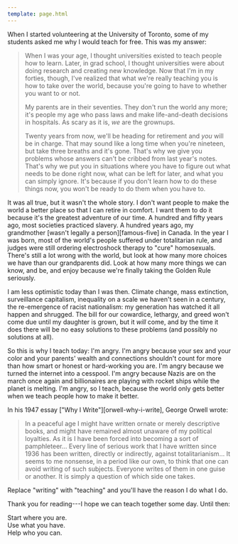 ```yaml
---
template: page.html
---
```


When I started volunteering at the University of Toronto,
some of my students asked me why I would teach for free.
This was my answer:

> When I was your age,
> I thought universities existed to teach people how to learn.
> Later,
> in grad school,
> I thought universities were about doing research and creating new knowledge.
> Now that I'm in my forties,
> though,
> I've realized that what we're really teaching you is
> how to take over the world,
> because you're going to have to whether you want to or not.
>
> My parents are in their seventies.
> They don't run the world any more;
> it's people my age who pass laws
> and make life-and-death decisions in hospitals.
> As scary as it is,
> *we* are the grownups.
>
> Twenty years from now,
> we'll be heading for retirement and *you* will be in charge.
> That may sound like a long time when you're nineteen,
> but take three breaths and it's gone.
> That's why we give you problems whose answers can't be cribbed from last year's notes.
> That's why we put you in situations where
> you have to figure out what needs to be done right now,
> what can be left for later,
> and what you can simply ignore.
> It's because if you don't learn how to do these things now,
> you won't be ready to do them when you have to.

It was all true,
but it wasn't the whole story.
I don't want people to make the world a better place so that I can retire in comfort.
I want them to do it because it's the greatest adventure of our time.
A hundred and fifty years ago,
most societies practiced slavery.
A hundred years ago,
my grandmother [wasn't legally a person][famous-five] in Canada.
In the year I was born,
most of the world's people suffered under totalitarian rule,
and judges were still ordering electroshock therapy to "cure" homosexuals.
There's still a lot wrong with the world,
but look at how many more choices we have than our grandparents did.
Look at how many more things we can know, and be, and enjoy
because we're finally taking the Golden Rule seriously.

I am less optimistic today than I was then.
Climate change,
mass extinction,
surveillance capitalism,
inequality on a scale we haven't seen in a century,
the re-emergence of racist nationalism:
my generation has watched it all happen and shrugged.
The bill for our cowardice, lethargy, and greed won't come due until my daughter is grown,
but it *will* come,
and by the time it does there will be no easy solutions to these problems
(and possibly no solutions at all).

So this is why I teach today:
I'm angry.
I'm angry because your sex and your color and your parents' wealth and connections
shouldn't count for more than how smart or honest or hard-working you are.
I'm angry because we turned the internet into a cesspool.
I'm angry because Nazis are on the march once again
and billionaires are playing with rocket ships while the planet is melting.
I'm angry,
so I teach,
because the world only gets better when we teach people how to make it better.

In his 1947 essay ["Why I Write"][orwell-why-i-write],
<span i="Orwell, George">George Orwell</span> wrote:

> In a peaceful age I might have written ornate or merely descriptive books,
> and might have remained almost unaware of my political loyalties.
> As it is I have been forced into becoming a sort of pamphleteer…
> Every line of serious work that I have written since 1936 has been written,
> directly or indirectly,
> against totalitarianism…
> It seems to me nonsense,
> in a period like our own,
> to think that one can avoid writing of such subjects.
> Everyone writes of them in one guise or another.
> It is simply a question of which side one takes.

Replace "writing" with "teaching" and you'll have the reason I do what I do.

Thank you for reading---I hope we can teach together some day.
Until then:

<div class="centered" markdown="1">

Start where you are.<br/>
Use what you have.<br/>
Help who you can.

</div>
